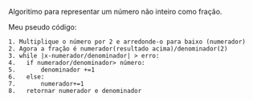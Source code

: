 Algoritimo para representar um número não inteiro como fração.

Meu pseudo código:  


    1. Multiplique o número por 2 e arredonde-o para baixo (numerador)
    2. Agora a fração é numerador(resultado acima)/denominador(2)
    3. while |x-numerador/denominador| > erro:
    4.   if numerador/denominador> número:
    5.       denominador +=1
    6.   else:
    7.       numerador+=1
    8.   retornar numerador e denominador

